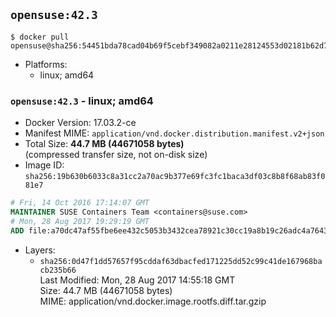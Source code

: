 ## `opensuse:42.3`

```console
$ docker pull opensuse@sha256:54451bda78cad04b69f5cebf349082a0211e28124553d02181b62d709c7f7d32
```

-	Platforms:
	-	linux; amd64

### `opensuse:42.3` - linux; amd64

-	Docker Version: 17.03.2-ce
-	Manifest MIME: `application/vnd.docker.distribution.manifest.v2+json`
-	Total Size: **44.7 MB (44671058 bytes)**  
	(compressed transfer size, not on-disk size)
-	Image ID: `sha256:19b630b6033c8a31cc2a70ac9b377e69fc3fc1baca3df03c8b8f68ab83f081e7`

```dockerfile
# Fri, 14 Oct 2016 17:14:07 GMT
MAINTAINER SUSE Containers Team <containers@suse.com>
# Mon, 28 Aug 2017 19:29:19 GMT
ADD file:a70dc47af55fbe6ee432c5053b3432cea78921c30cc19a8b19c26adc4a764374 in / 
```

-	Layers:
	-	`sha256:0d47f1dd57657f95cddaf63dbacfed171225dd52c99c41de167968bacb235b66`  
		Last Modified: Mon, 28 Aug 2017 14:55:18 GMT  
		Size: 44.7 MB (44671058 bytes)  
		MIME: application/vnd.docker.image.rootfs.diff.tar.gzip
